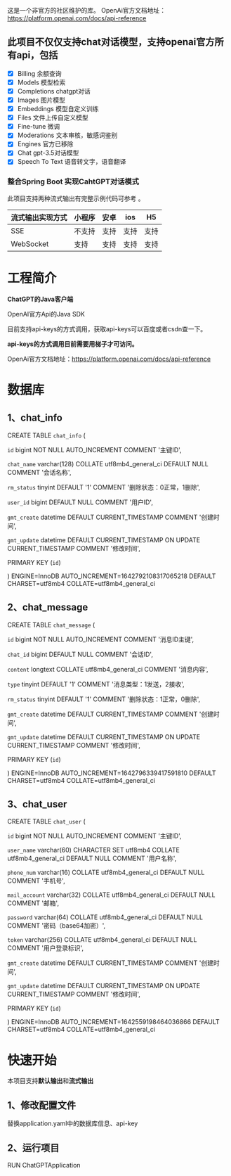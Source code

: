 这是一个非官方的社区维护的库。
OpenAi官方文档地址：https://platform.openai.com/docs/api-reference
## 此项目不仅仅支持chat对话模型，支持openai官方所有api，包括
- [x] Billing           余额查询
- [x] Models            模型检索
- [x] Completions       chatgpt对话
- [x] Images            图片模型
- [x] Embeddings        模型自定义训练
- [x] Files             文件上传自定义模型
- [x] Fine-tune         微调
- [x] Moderations       文本审核，敏感词鉴别
- [x] Engines           官方已移除
- [x] Chat              gpt-3.5对话模型
- [x] Speech To Text    语音转文字，语音翻译

### 整合Spring Boot 实现CahtGPT对话模式
此项目支持两种流式输出有完整示例代码可参考 。

流式输出实现方式 | 小程序 | 安卓 | ios | H5 
---|---|---|---|---
SSE | 不支持| 支持| 支持 | 支持
WebSocket | 支持| 支持| 支持| 支持

# 工程简介

**ChatGPT的Java客户端**

OpenAI官方Api的Java SDK

目前支持api-keys的方式调用，获取api-keys可以百度或者csdn查一下。

**api-keys的方式调用目前需要用梯子才可访问。**

OpenAi官方文档地址：https://platform.openai.com/docs/api-reference

# 数据库
## 1、chat_info
CREATE TABLE `chat_info` (

  `id` bigint NOT NULL AUTO_INCREMENT COMMENT '主键ID',
  
  `chat_name` varchar(128) COLLATE utf8mb4_general_ci DEFAULT NULL COMMENT '会话名称',
  
  `rm_status` tinyint DEFAULT '1' COMMENT '删除状态：0正常，1删除',
  
  `user_id` bigint DEFAULT NULL COMMENT '用户ID',
  
  `gmt_create` datetime DEFAULT CURRENT_TIMESTAMP COMMENT '创建时间',
  
  `gmt_update` datetime DEFAULT CURRENT_TIMESTAMP ON UPDATE CURRENT_TIMESTAMP COMMENT '修改时间',
  
  PRIMARY KEY (`id`)
  
) ENGINE=InnoDB AUTO_INCREMENT=1642792108317065218 DEFAULT CHARSET=utf8mb4 COLLATE=utf8mb4_general_ci


## 2、chat_message
CREATE TABLE `chat_message` (

  `id` bigint NOT NULL AUTO_INCREMENT COMMENT '消息ID主键',
  
  `chat_id` bigint DEFAULT NULL COMMENT '会话ID',
  
  `content` longtext COLLATE utf8mb4_general_ci COMMENT '消息内容',
  
  `type` tinyint DEFAULT '1' COMMENT '消息类型：1发送，2接收',
  
  `rm_status` tinyint DEFAULT '1' COMMENT '删除状态：1正常，0删除',
  
  `gmt_create` datetime DEFAULT CURRENT_TIMESTAMP COMMENT '创建时间',
  
  `gmt_update` datetime DEFAULT CURRENT_TIMESTAMP ON UPDATE CURRENT_TIMESTAMP COMMENT '修改时间',
  
  PRIMARY KEY (`id`)
  
) ENGINE=InnoDB AUTO_INCREMENT=1642796339417591810 DEFAULT CHARSET=utf8mb4 COLLATE=utf8mb4_general_ci


## 3、chat_user
CREATE TABLE `chat_user` (

  `id` bigint NOT NULL AUTO_INCREMENT COMMENT '主键ID',
  
  `user_name` varchar(60) CHARACTER SET utf8mb4 COLLATE utf8mb4_general_ci DEFAULT NULL COMMENT '用户名称',
  
  `phone_num` varchar(16) COLLATE utf8mb4_general_ci DEFAULT NULL COMMENT '手机号',
  
  `mail_account` varchar(32) COLLATE utf8mb4_general_ci DEFAULT NULL COMMENT '邮箱',
  
  `password` varchar(64) COLLATE utf8mb4_general_ci DEFAULT NULL COMMENT '密码（base64加密）',
  
  `token` varchar(256) COLLATE utf8mb4_general_ci DEFAULT NULL COMMENT '用户登录标识',
  
  `gmt_create` datetime DEFAULT CURRENT_TIMESTAMP COMMENT '创建时间',
  
  `gmt_update` datetime DEFAULT CURRENT_TIMESTAMP ON UPDATE CURRENT_TIMESTAMP COMMENT '修改时间',
  
  PRIMARY KEY (`id`)
  
) ENGINE=InnoDB AUTO_INCREMENT=1642559198464036866 DEFAULT CHARSET=utf8mb4 COLLATE=utf8mb4_general_ci


# 快速开始
本项目支持**默认输出**和**流式输出**
## 1、修改配置文件
替换application.yaml中的数据库信息、api-key
## 2、运行项目
RUN ChatGPTApplication
